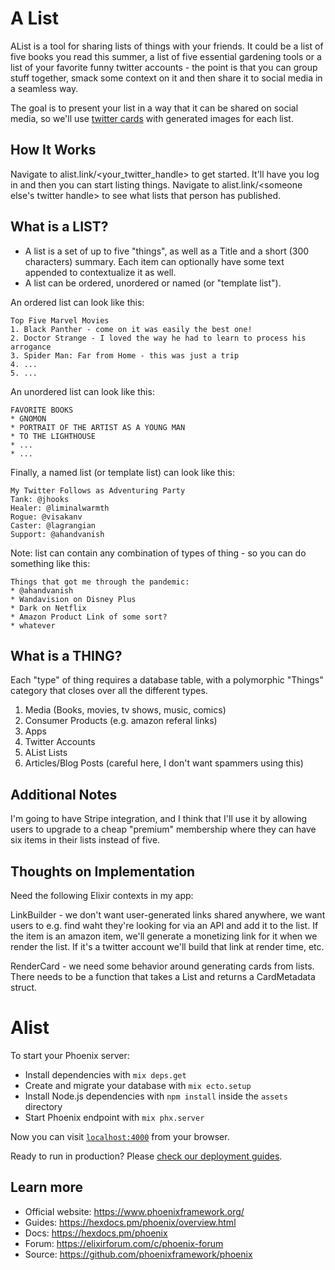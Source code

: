 # A List

AList is a tool for sharing lists of things with your friends. It could be a list of five books you read this summer, a list of five essential gardening tools or a list of your favorite funny twitter accounts - the point is that you can group stuff together, smack some context on it and then share it to social media in a seamless way.

The goal is to present your list in a way that it can be shared on social media, so we'll use [twitter cards](https://developer.twitter.com/en/docs/twitter-for-websites/cards/overview/summary-card-with-large-image) with generated images for each list.

## How It Works

Navigate to alist.link/<your_twitter_handle> to get started. It'll have you log in and then you can start listing things. Navigate to alist.link/<someone else's twitter handle> to see what lists that person has published.

## What is a LIST?

- A list is a set of up to five "things", as well as a Title and a short (300 characters) summary. Each item can optionally have some text appended to contextualize it as well.
- A list can be ordered, unordered or named (or "template list").

An ordered list can look like this:

```
Top Five Marvel Movies
1. Black Panther - come on it was easily the best one!
2. Doctor Strange - I loved the way he had to learn to process his arrogance
3. Spider Man: Far from Home - this was just a trip
4. ...
5. ...
```

An unordered list can look like this:

```
FAVORITE BOOKS
* GNOMON
* PORTRAIT OF THE ARTIST AS A YOUNG MAN
* TO THE LIGHTHOUSE
* ...
* ...
```

Finally, a named list (or template list) can look like this:

```
My Twitter Follows as Adventuring Party
Tank: @jhooks
Healer: @liminalwarmth
Rogue: @visakanv
Caster: @lagrangian
Support: @ahandvanish
```

Note: list can contain any combination of types of thing - so you can do something like this:

```
Things that got me through the pandemic:
* @ahandvanish
* Wandavision on Disney Plus
* Dark on Netflix
* Amazon Product Link of some sort?
* whatever
```

## What is a THING?

Each "type" of thing requires a database table, with a polymorphic "Things" category that closes over all the different types.

1. Media (Books, movies, tv shows, music, comics)
2. Consumer Products (e.g. amazon referal links)
3. Apps
4. Twitter Accounts
5. AList Lists
6. Articles/Blog Posts (careful here, I don't want spammers using this)

## Additional Notes

I'm going to have Stripe integration, and I think that I'll use it by allowing users to upgrade to a cheap "premium" membership where they can have six items in their lists instead of five.

## Thoughts on Implementation

Need the following Elixir contexts in my app:

LinkBuilder - we don't want user-generated links shared anywhere, we want users to e.g. find waht they're looking for via an API and add it to the list. If the item is an amazon item, we'll generate a monetizing link for it when we render the list. If it's a twitter account we'll build that link at render time, etc.

RenderCard - we need some behavior around generating cards from lists. There needs to be a function that takes a List and returns a CardMetadata struct.

# Alist

To start your Phoenix server:

- Install dependencies with `mix deps.get`
- Create and migrate your database with `mix ecto.setup`
- Install Node.js dependencies with `npm install` inside the `assets` directory
- Start Phoenix endpoint with `mix phx.server`

Now you can visit [`localhost:4000`](http://localhost:4000) from your browser.

Ready to run in production? Please [check our deployment guides](https://hexdocs.pm/phoenix/deployment.html).

## Learn more

- Official website: https://www.phoenixframework.org/
- Guides: https://hexdocs.pm/phoenix/overview.html
- Docs: https://hexdocs.pm/phoenix
- Forum: https://elixirforum.com/c/phoenix-forum
- Source: https://github.com/phoenixframework/phoenix
